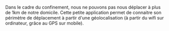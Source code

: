 Dans le cadre du confinement, nous ne pouvons pas nous déplacer à plus de 1km de notre domicile.
Cette petite application permet de connaitre son périmètre de déplacement à partir d'une géolocalisation (à partir du wifi sur ordinateur, grâce au GPS sur mobile).
